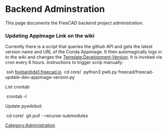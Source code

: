 # Backend Adminstration
This page documents the FreeCAD backend project administration.

### Updating AppImage Link on the wiki 

Currently there is a script that queries the github API and gets the latest version name and URL of the Conda Appimage. It then automagically logs in to the wiki and changes the [Template:Development-Version](Template:Development-Version.md). It is invoked via cron every 6 hours. Instructions to trigger scrip manually:

 ssh foobar@de1.freecad.io
 cd core/
 python3 pwb.py freecad/freecad-update-dev-appimage-version.py

List crontab

 crontab -l

Update pywikibot:

 cd core/
 git pull --recurse-submodules

[Category:Administration](Category:Administration.md)
